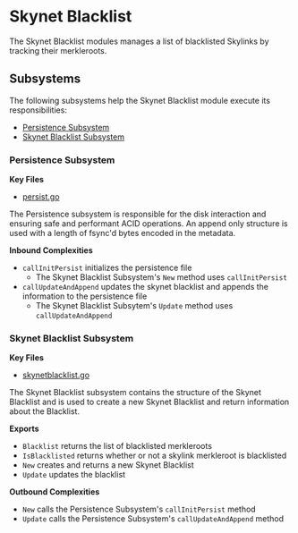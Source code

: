 # Skynet Blacklist

The Skynet Blacklist modules manages a list of blacklisted Skylinks by tracking
their merkleroots.

## Subsystems
The following subsystems help the Skynet Blacklist module execute its responsibilities:
 - [Persistence Subsystem](#persistence-subsystem)
 - [Skynet Blacklist Subsystem](#skynet-blacklist-subsystem)

 ### Persistence Subsystem
 **Key Files**
- [persist.go](./persist.go)

The Persistence subsystem is responsible for the disk interaction and ensuring
safe and performant ACID operations. An append only structure is used with a
length of fsync'd bytes encoded in the metadata.

**Inbound Complexities**
 - `callInitPersist` initializes the persistence file 
    - The Skynet Blacklist Subsystem's `New` method uses `callInitPersist`
 - `callUpdateAndAppend` updates the skynet blacklist and appends the
   information to the persistence file
    - The Skynet Blacklist Subsytem's `Update` method uses `callUpdateAndAppend`

### Skynet Blacklist Subsystem
**Key Files**
 - [skynetblacklist.go](./skynetblacklist.go)

The Skynet Blacklist subsystem contains the structure of the Skynet Blacklist
and is used to create a new Skynet Blacklist and return information about the
Blacklist.

**Exports**
 - `Blacklist` returns the list of blacklisted merkleroots
 - `IsBlacklisted` returns whether or not a skylink merkleroot is blacklisted
 - `New` creates and returns a new Skynet Blacklist
 - `Update` updates the blacklist

**Outbound Complexities**
 - `New` calls the Persistence Subsystem's `callInitPersist` method
 - `Update` calls the Persistence Subsystem's `callUpdateAndAppend` method